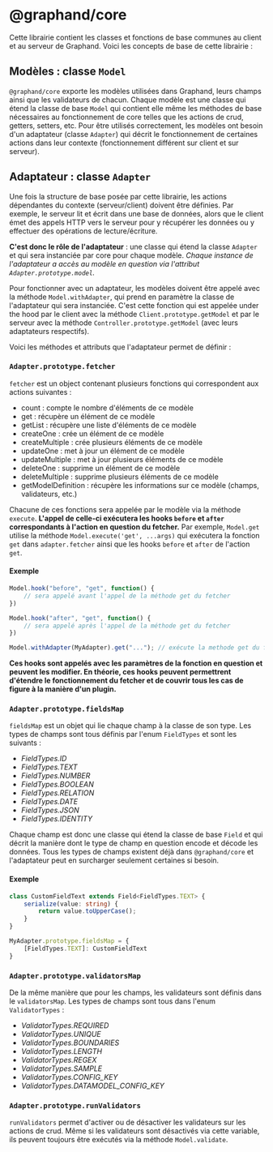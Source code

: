 # @graphand/core

Cette librairie contient les classes et fonctions de base communes au client et au serveur de Graphand.
Voici les concepts de base de cette librairie :

## Modèles : classe `Model`

`@graphand/core` exporte les modèles utilisées dans Graphand, leurs champs ainsi que les validateurs de chacun.
Chaque modèle est une classe qui étend la classe de base `Model` qui contient elle même les méthodes de base nécessaires au fonctionnement de core telles que les actions de crud, getters, setters, etc.
Pour être utilisés correctement, les modèles ont besoin d'un adaptateur (classe `Adapter`) qui décrit le fonctionnement de certaines actions dans leur contexte (fonctionnement différent sur client et sur serveur).

## Adaptateur : classe `Adapter`

Une fois la structure de base posée par cette librairie, les actions dépendantes du contexte (serveur/client) doivent être définies.
Par exemple, le serveur lit et écrit dans une base de données, alors que le client émet des appels HTTP vers le serveur pour y récupérer les données ou y effectuer des opérations de lecture/écriture.

**C'est donc le rôle de l'adaptateur** : une classe qui étend la classe `Adapter` et qui sera instanciée par core pour chaque modèle.
_Chaque instance de l'adaptateur a accès au modèle en question via l'attribut `Adapter.prototype.model`._

Pour fonctionner avec un adaptateur, les modèles doivent être appelé avec la méthode `Model.withAdapter`, qui prend en paramètre la classe de l'adaptateur qui sera instanciée.
C'est cette fonction qui est appelée under the hood par le client avec la méthode `Client.prototype.getModel` et par le serveur avec la méthode `Controller.prototype.getModel` (avec leurs adaptateurs respectifs).

Voici les méthodes et attributs que l'adaptateur permet de définir :

### `Adapter.prototype.fetcher`

`fetcher` est un object contenant plusieurs fonctions qui correspondent aux actions suivantes :

- count : compte le nombre d'éléments de ce modèle
- get : récupère un élément de ce modèle
- getList : récupère une liste d'éléments de ce modèle
- createOne : crée un élément de ce modèle
- createMultiple : crée plusieurs éléments de ce modèle
- updateOne : met à jour un élément de ce modèle
- updateMultiple : met à jour plusieurs éléments de ce modèle
- deleteOne : supprime un élément de ce modèle
- deleteMultiple : supprime plusieurs éléments de ce modèle
- getModelDefinition : récupère les informations sur ce modèle (champs, validateurs, etc.)

Chacune de ces fonctions sera appelée par le modèle via la méthode `execute`.
**L'appel de celle-ci exécutera les hooks `before` et `after` correspondants à l'action en question du fetcher.**
Par exemple, `Model.get` utilise la méthode `Model.execute('get', ...args)` qui exécutera la fonction `get` dans `adapter.fetcher` ainsi que les hooks `before` et `after` de l'action `get`.

#### Exemple

```ts
Model.hook("before", "get", function() {
    // sera appelé avant l'appel de la méthode get du fetcher
})

Model.hook("after", "get", function() {
    // sera appelé après l'appel de la méthode get du fetcher
})

Model.withAdapter(MyAdapter).get("..."); // exécute la methode get du fetcher de "MyAdapter" ainsi que les hooks du modèle
```

**Ces hooks sont appelés avec les paramètres de la fonction en question et peuvent les modifier. En théorie, ces hooks peuvent permettrent d'étendre le fonctionnement du fetcher et de couvrir tous les cas de figure à la manière d'un plugin.**

### `Adapter.prototype.fieldsMap`

`fieldsMap` est un objet qui lie chaque champ à la classe de son type.
Les types de champs sont tous définis par l'enum `FieldTypes` et sont les suivants :

- _FieldTypes.ID_
- _FieldTypes.TEXT_
- _FieldTypes.NUMBER_
- _FieldTypes.BOOLEAN_
- _FieldTypes.RELATION_
- _FieldTypes.DATE_
- _FieldTypes.JSON_
- _FieldTypes.IDENTITY_

Chaque champ est donc une classe qui étend la classe de base `Field` et qui décrit la manière dont le type de champ en question encode et décode les données.
Tous les types de champs existent déjà dans `@graphand/core` et l'adaptateur peut en surcharger seulement certaines si besoin.

#### Exemple

```ts
class CustomFieldText extends Field<FieldTypes.TEXT> {
    serialize(value: string) {
        return value.toUpperCase();
    }
}

MyAdapter.prototype.fieldsMap = {
    [FieldTypes.TEXT]: CustomFieldText
}
```

### `Adapter.prototype.validatorsMap`

De la même manière que pour les champs, les validateurs sont définis dans le `validatorsMap`.
Les types de champs sont tous dans l'enum `ValidatorTypes` :

- _ValidatorTypes.REQUIRED_
- _ValidatorTypes.UNIQUE_
- _ValidatorTypes.BOUNDARIES_
- _ValidatorTypes.LENGTH_
- _ValidatorTypes.REGEX_
- _ValidatorTypes.SAMPLE_
- _ValidatorTypes.CONFIG_KEY_
- _ValidatorTypes.DATAMODEL_CONFIG_KEY_

### `Adapter.prototype.runValidators`

`runValidators` permet d'activer ou de désactiver les validateurs sur les actions de crud.
Même si les validateurs sont désactivés via cette variable, ils peuvent toujours être exécutés via la méthode `Model.validate`.

